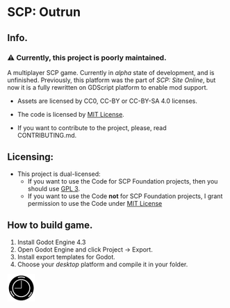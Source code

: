 # SCP: Outrun
## Info.
### ⚠ Currently, this project is poorly maintained.
A multiplayer SCP game. Currently in *alpha* state of development, and is unfinished.
Previously, this platform was the part of *SCP: Site Online*, but now it is a fully rewritten on GDScript platform to enable mod support.

- Assets are licensed by CC0, CC-BY or CC-BY-SA 4.0 licenses.

- The code is licensed by [MIT License](/LICENSE.MIT).

- If you want to contribute to the project, please, read CONTRIBUTING.md.

## Licensing:

- This project is dual-licensed:
  - If you want to use the Code for SCP Foundation projects, then you should use [GPL 3](/LICENSE.GPL).
  - If you want to use the Code **not** for SCP Foundation projects, I grant permission to use the Code under [MIT License](/LICENSE.MIT)

## How to build game.

1. Install Godot Engine 4.3
2. Open Godot Engine and click Project -> Export.
3. Install export templates for Godot.
4. Choose your *desktop* platform and compile it in your folder. 

![image](./src/icon.png "title")
